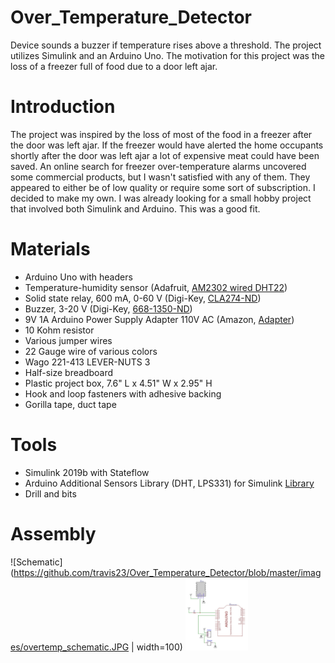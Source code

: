 # Over_Temperature_Detector
Device sounds a buzzer if temperature rises above a threshold. The project utilizes Simulink and an Arduino Uno. The motivation for this project was the loss of a freezer full of food due to a door left ajar. 

# Introduction
The project was inspired by the loss of most of the food in a freezer after the door was left ajar. If the freezer would have alerted the home occupants shortly after the door was left ajar a lot of expensive meat could have been saved. An online search for freezer over-temperature alarms uncovered some commercial products, but I wasn't satisfied with any of them. They appeared to either be of low quality or require some sort of subscription. I decided to make my own. I was already looking for a small hobby project that involved both Simulink and Arduino. This was a good fit.   

# Materials
* Arduino Uno with headers
* Temperature-humidity sensor (Adafruit, [AM2302 wired DHT22](https://www.adafruit.com/product/393))
* Solid state relay, 600 mA, 0-60 V  (Digi-Key, [CLA274-ND](https://www.digikey.com/product-detail/en/ixys-integrated-circuits-division/CPC1218Y/CLA274-ND/1277129))
* Buzzer, 3-20 V (Digi-Key, [668-1350-ND](https://www.digikey.com/product-detail/en/pui-audio-inc/AI-3135-TF-LW100-R/668-1350-ND/1745459))
* 9V 1A Arduino Power Supply Adapter 110V AC (Amazon, [Adapter](https://www.amazon.com/gp/product/B018OLREG4/ref=ppx_yo_dt_b_asin_title_o08_s00?ie=UTF8&psc=1))
* 10 Kohm resistor
* Various jumper wires
* 22 Gauge wire of various colors
* Wago 221-413 LEVER-NUTS 3
* Half-size breadboard
* Plastic project box, 7.6" L x 4.51" W x 2.95" H 
* Hook and loop fasteners with adhesive backing
* Gorilla tape, duct tape

# Tools
* Simulink 2019b with Stateflow
* Arduino Additional Sensors Library (DHT, LPS331) for Simulink [Library](https://www.mathworks.com/matlabcentral/fileexchange/62878-arduino-additional-sensors-library-dht-lps331)
* Drill and bits

# Assembly 
![Schematic](https://github.com/travis23/Over_Temperature_Detector/blob/master/images/overtemp_schematic.JPG | width=100)
<img src="https://github.com/travis23/Over_Temperature_Detector/blob/master/images/overtemp_schematic.JPG" width="100">

